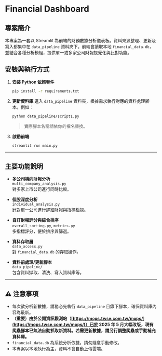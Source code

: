 # Financial Dashboard

## 專案簡介

本專案為一套以 Streamlit 為前端的財務數據分析儀表板。資料來源整理、更新及寫入都集中在 `data_pipeline` 資料夾下。前端會讀取本地 `financial_data.db`，並結合各種分析模組，提供單一或多家公司財報視覺化與比對功能。


## 安裝與執行方式

1. **安裝 Python 依賴套件**
    ```bash
    pip install -r requirements.txt
    ```

2. **更新資料庫**
    進入 `data_pipeline` 資料夾，根據需求執行對應的資料處理腳本。例如：
    ```bash
    python data_pipeline/script1.py
    ```
    > 實際腳本名稱請依你的檔名替換。

3. **啟動前端**
    ```bash
    streamlit run main.py
    ```

---

## 主要功能說明

- **多公司橫向財報分析**  
  `multi_company_analysis.py`  
  對多家上市公司進行同時比較。

- **個股深度分析**  
  `individual_analysis.py`  
  針對單一公司進行詳細財報與指標檢視。

- **自訂財報評分與綜合排序**  
  `overall_sorting.py`, `metrics.py`  
  多指標評分，便於排序與篩選。

- **資料存取層**  
  `data_access.py`  
  對 `financial_data.db` 的存取操作。

- **資料前處理/更新腳本**  
  `data_pipeline/`  
  包含資料擷取、清洗、寫入資料庫等。

---


## ⚠️ 注意事項

- 每次欲分析新數據，請務必先執行 `data_pipeline` 目錄下腳本，確保資料庫內容為最新。
- **（重要）由於公開資訊觀測站（[https://mops.twse.com.tw/mops/](https://mops.twse.com.tw/mops/)）已於 2025 年 5 月大幅改版，現有爬蟲腳本已無法自動抓取新資料。若需更新數據，請另行調整爬蟲或手動補充資料庫。**
- `financial_data.db` 為系統分析依據，請勿隨意手動修改。
- 本專案以本地執行為主，資料不會自動上傳雲端。




